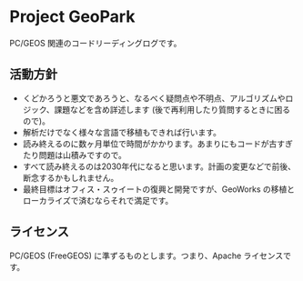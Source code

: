 # Project GeoPark

PC/GEOS 関連のコードリーディングログです。

## 活動方針

* くどかろうと悪文であろうと、なるべく疑問点や不明点、アルゴリズムやロジック、課題などを含め詳述します (後で再利用したり質問するときに困るので)。
* 解析だけでなく様々な言語で移植もできれば行います。
* 読み終えるのに数ヶ月単位で時間がかかります。あまりにもコードが古すぎたり問題は山積みですので。
* すべて読み終えるのは2030年代になると思います。計画の変更などで前後、断念するかもしれません。
* 最終目標はオフィス・スゥイートの復興と開発ですが、GeoWorks の移植とローカライズで済むならそれで満足です。

## ライセンス
PC/GEOS (FreeGEOS) に準ずるものとします。つまり、Apache ライセンスです。
